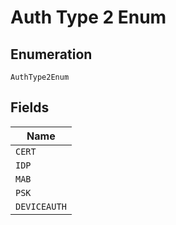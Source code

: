 
# Auth Type 2 Enum

## Enumeration

`AuthType2Enum`

## Fields

| Name |
|  --- |
| `CERT` |
| `IDP` |
| `MAB` |
| `PSK` |
| `DEVICEAUTH` |

